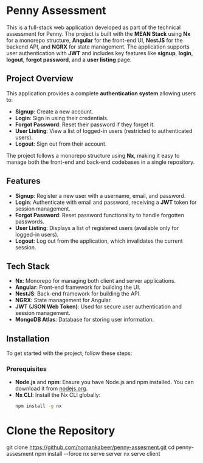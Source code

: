 # Penny Assessment

This is a full-stack web application developed as part of the technical assessment for Penny. The project is built with the **MEAN Stack** using **Nx** for a monorepo structure, **Angular** for the front-end UI, **NestJS** for the backend API, and **NGRX** for state management. The application supports user authentication with **JWT** and includes key features like **signup**, **login**, **logout**, **forgot password**, and a **user listing** page.

## Project Overview

This application provides a complete **authentication system** allowing users to:
- **Signup**: Create a new account.
- **Login**: Sign in using their credentials.
- **Forgot Password**: Reset their password if they forget it.
- **User Listing**: View a list of logged-in users (restricted to authenticated users).
- **Logout**: Sign out from their account.

The project follows a monorepo structure using **Nx**, making it easy to manage both the front-end and back-end codebases in a single repository.

## Features

- **Signup**: Register a new user with a username, email, and password.
- **Login**: Authenticate with email and password, receiving a **JWT** token for session management.
- **Forgot Password**: Reset password functionality to handle forgotten passwords.
- **User Listing**: Displays a list of registered users (available only for logged-in users).
- **Logout**: Log out from the application, which invalidates the current session.

## Tech Stack

- **Nx**: Monorepo for managing both client and server applications.
- **Angular**: Front-end framework for building the UI.
- **NestJS**: Back-end framework for building the API.
- **NGRX**: State management for Angular.
- **JWT (JSON Web Token)**: Used for secure user authentication and session management.
- **MongoDB Atlas**: Database for storing user information.

## Installation

To get started with the project, follow these steps:

### Prerequisites
- **Node.js** and **npm**: Ensure you have Node.js and npm installed. You can download it from [nodejs.org](https://nodejs.org/).
- **Nx CLI**: Install the Nx CLI globally:
  ```bash
  npm install -g nx

# Clone the Repository
git clone https://github.com/nomankabeer/penny-assesment.git
cd penny-assesment
npm install --force
nx serve server
nx serve client
